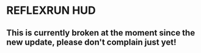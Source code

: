 # REFLEXRUN HUD
## This is currently broken at the moment since the new update, please don't complain just yet!
